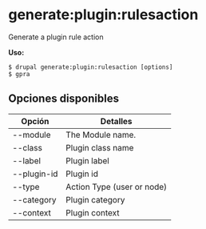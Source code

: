 # generate:plugin:rulesaction
Generate a plugin rule action

**Uso:**
```
$ drupal generate:plugin:rulesaction [options]
$ gpra  
```

## Opciones disponibles
Opción | Detalles
-------|-------------
--module | The Module name.
--class | Plugin class name
--label | Plugin label
--plugin-id | Plugin id
--type | Action Type (user or node)
--category | Plugin category
--context | Plugin context
